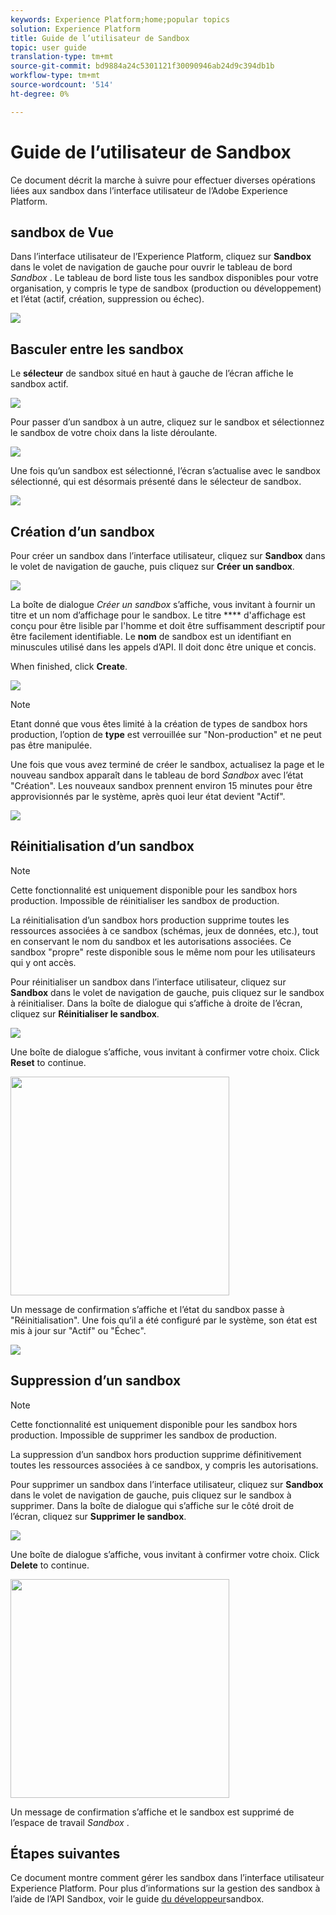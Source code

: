 ```yaml
---
keywords: Experience Platform;home;popular topics
solution: Experience Platform
title: Guide de l’utilisateur de Sandbox
topic: user guide
translation-type: tm+mt
source-git-commit: bd9884a24c5301121f30090946ab24d9c394db1b
workflow-type: tm+mt
source-wordcount: '514'
ht-degree: 0%

---
```



# Guide de l’utilisateur de Sandbox

Ce document décrit la marche à suivre pour effectuer diverses opérations liées aux sandbox dans l’interface utilisateur de l’Adobe Experience Platform.

## sandbox de Vue

Dans l’interface utilisateur de l’Experience Platform, cliquez sur **Sandbox** dans le volet de navigation de gauche pour ouvrir le tableau de bord _Sandbox_ . Le tableau de bord liste tous les sandbox disponibles pour votre organisation, y compris le type de sandbox (production ou développement) et l’état (actif, création, suppression ou échec).

![](../images/ui/sandboxes-tab.png)

## Basculer entre les sandbox

Le **sélecteur** de sandbox situé en haut à gauche de l’écran affiche le sandbox actif.

![](../images/ui/sandbox-selector.png)

Pour passer d’un sandbox à un autre, cliquez sur le sandbox et sélectionnez le sandbox de votre choix dans la liste déroulante.

![](../images/ui/switch-sandbox.png)

Une fois qu’un sandbox est sélectionné, l’écran s’actualise avec le sandbox sélectionné, qui est désormais présenté dans le sélecteur de sandbox.

![](../images/ui/sandbox-switched.png)

## Création d’un sandbox

Pour créer un sandbox dans l’interface utilisateur, cliquez sur **Sandbox** dans le volet de navigation de gauche, puis cliquez sur **Créer un sandbox**.

![](../images/ui/create-sandbox-button.png)

La boîte de dialogue _Créer un sandbox_ s’affiche, vous invitant à fournir un titre et un nom d’affichage pour le sandbox. Le titre **** d&#39;affichage est conçu pour être lisible par l&#39;homme et doit être suffisamment descriptif pour être facilement identifiable. Le **nom** de sandbox est un identifiant en minuscules utilisé dans les appels d’API. Il doit donc être unique et concis.

When finished, click **Create**.

![](../images/ui/create-sandbox-dialog.png)

>[!NOTE]
>
>Etant donné que vous êtes limité à la création de types de sandbox hors production, l’option de **type** est verrouillée sur &quot;Non-production&quot; et ne peut pas être manipulée.

Une fois que vous avez terminé de créer le sandbox, actualisez la page et le nouveau sandbox apparaît dans le tableau de bord _Sandbox_ avec l’état &quot;Création&quot;. Les nouveaux sandbox prennent environ 15 minutes pour être approvisionnés par le système, après quoi leur état devient &quot;Actif&quot;.

![](../images/ui/sandbox-created.png)

## Réinitialisation d’un sandbox

>[!NOTE]
>
>Cette fonctionnalité est uniquement disponible pour les sandbox hors production. Impossible de réinitialiser les sandbox de production.

La réinitialisation d’un sandbox hors production supprime toutes les ressources associées à ce sandbox (schémas, jeux de données, etc.), tout en conservant le nom du sandbox et les autorisations associées. Ce sandbox &quot;propre&quot; reste disponible sous le même nom pour les utilisateurs qui y ont accès.

Pour réinitialiser un sandbox dans l’interface utilisateur, cliquez sur **Sandbox** dans le volet de navigation de gauche, puis cliquez sur le sandbox à réinitialiser. Dans la boîte de dialogue qui s’affiche à droite de l’écran, cliquez sur **Réinitialiser le sandbox**.

![](../images/ui/reset-sandbox-button.png)

Une boîte de dialogue s’affiche, vous invitant à confirmer votre choix. Click **Reset** to continue.

<img src="../images/ui/reset-are-you-sure.png" width="350"><br>

Un message de confirmation s’affiche et l’état du sandbox passe à &quot;Réinitialisation&quot;. Une fois qu’il a été configuré par le système, son état est mis à jour sur &quot;Actif&quot; ou &quot;Échec&quot;.

![](../images/ui/sandbox-resetting.png)

## Suppression d’un sandbox

>[!NOTE]
>
>Cette fonctionnalité est uniquement disponible pour les sandbox hors production. Impossible de supprimer les sandbox de production.

La suppression d’un sandbox hors production supprime définitivement toutes les ressources associées à ce sandbox, y compris les autorisations.

Pour supprimer un sandbox dans l’interface utilisateur, cliquez sur **Sandbox** dans le volet de navigation de gauche, puis cliquez sur le sandbox à supprimer. Dans la boîte de dialogue qui s’affiche sur le côté droit de l’écran, cliquez sur **Supprimer le sandbox**.

![](../images/ui/delete-sandbox-button.png)

Une boîte de dialogue s’affiche, vous invitant à confirmer votre choix. Click **Delete** to continue.

<img src="../images/ui/delete-are-you-sure.png" width="350"><br>

Un message de confirmation s’affiche et le sandbox est supprimé de l’espace de travail _Sandbox_ .

## Étapes suivantes

Ce document montre comment gérer les sandbox dans l’interface utilisateur Experience Platform. Pour plus d’informations sur la gestion des sandbox à l’aide de l’API Sandbox, voir le guide [du développeur](../api/getting-started.md)sandbox.